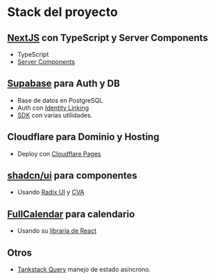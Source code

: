 # Stack del proyecto

## [NextJS](https://nextjs.org) con TypeScript y Server Components

- TypeScript
- [Server Components](https://nextjs.org/docs/server-components/introduction)

## [Supabase](https://supabase.com/) para Auth y DB

- Base de datos en PostgreSQL
- Auth con [Identity Linking](https://supabase.com/docs/guides/auth/auth-identity-linking)
- [SDK](https://supabase.com/docs/reference/javascript) con varias utilidades.

## Cloudflare para Dominio y Hosting

- Deploy con [Cloudflare Pages](https://pages.cloudflare.com/)

## [shadcn/ui](https://ui.shadcn.com) para componentes

- Usando [Radix UI](https://radix-ui.com) y [CVA](https://cva.style)

## [FullCalendar](https://fullcalendar.io) para calendario

- Usando su [libraría de React](https://fullcalendar.io/docs/react)

## Otros

- [Tankstack Query](https://tanstack.com/query/latest/docs/framework/react/overview) manejo de estado asíncrono.
